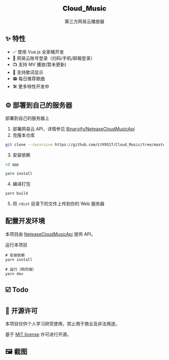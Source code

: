 <br />
<p align="center">
  <h2 align="center" style="font-weight: 900">Cloud_Music</h2>

  <p align="center">
   第三方网易云播放器
  </p>
</p>


## ✨ 特性

- ✅ 使用 Vue.js 全家桶开发
- 🔴 网易云账号登录（扫码/手机/邮箱登录）
- 📺 支持 MV 播放(暂未更新)
- 📃 支持歌词显示
- 📻 每日推荐歌曲
- 🛠 更多特性开发中

## ⚙️ 部署到自己的服务器

 部署到自己的服务器上

1. 部署网易云 API，详情参见 [Binaryify/NeteaseCloudMusicApi](https://github.com/Binaryify/NeteaseCloudMusicApi)
2. 克隆本仓库

```sh
git clone --recursive https://github.com/LYX9527/Cloud_Music/tree/master
```

3. 安装依赖

```sh
cd app

yarn install

```

4. 编译打包

```sh
yarn build
```

5. 将 `/dist` 目录下的文件上传到你的 Web 服务器

## 配置开发环境

本项目由 [NeteaseCloudMusicApi](https://github.com/Binaryify/NeteaseCloudMusicApi) 提供 API。

运行本项目

```shell
# 安装依赖
yarn install

# 运行（网页端）
yarn dev
```

## ☑️ Todo



## 📜 开源许可

本项目仅供个人学习研究使用，禁止用于商业及非法用途。

基于 [MIT license](https://opensource.org/licenses/MIT) 许可进行开源。


## 🖼️ 截图


